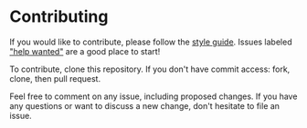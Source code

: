 # Contributing

If you would like to contribute, please follow the [style guide](STYLE.md).
Issues labeled ["help
wanted"](https://git.generalassemb.ly/ga-wdi-boston/meta/labels/help%20wanted)
are a good place to start!

To contribute, clone this repository. If you don't have commit access: fork,
clone, then pull request.

Feel free to comment on any issue, including proposed changes. If you have any
questions or want to discuss a new change, don't hesitate to file an issue.
